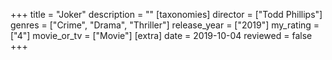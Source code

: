 +++
title = "Joker"
description = ""
[taxonomies]
director = ["Todd Phillips"] 
genres = ["Crime", "Drama", "Thriller"]
release_year = ["2019"]
my_rating = ["4"]
movie_or_tv = ["Movie"]
[extra]
date = 2019-10-04
reviewed = false
+++

